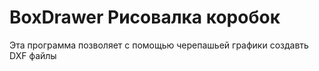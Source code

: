 # BoxDrawer Рисовалка коробок

Эта программа позволяет с помощью черепашьей графики создавть DXF файлы


